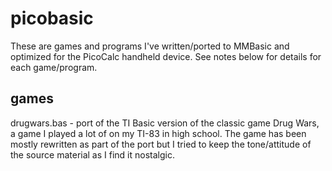 # picobasic
These are games and programs I've written/ported to MMBasic and optimized for the PicoCalc handheld device. See notes below for details for each game/program.

## games
drugwars.bas - port of the TI Basic version of the classic game Drug Wars, a game I played a lot of on my TI-83 in high school. The game has been mostly rewritten as part of the port but I tried to keep the tone/attitude of the source material as I find it nostalgic.
